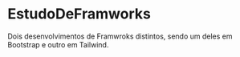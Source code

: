 # EstudoDeFramworks
Dois desenvolvimentos de Framwroks distintos, sendo um deles em Bootstrap e outro em Tailwind.
